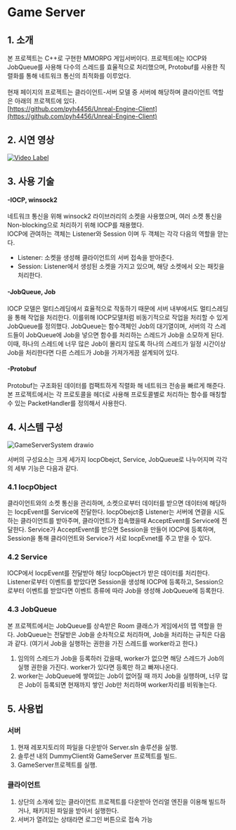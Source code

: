 # Game Server
## 1. 소개
본 프로젝트는 C++로 구현한 MMORPG 게임서버이다. 프로젝트에는 IOCP와 JobQueue를 사용해 다수의 스레드를 효율적으로 처리했으며, Protobuf를 사용한 직렬화를 통해 네트워크 통신의 최적화를 이루었다.<br><br>
현재 페이지의 프로젝트는 클라이언트-서버 모델 중 서버에 해당하며 클라이언트 역할은 아래의 프로젝트에 있다.<br>
[https://github.com/pyh4456/Unreal-Engine-Client](https://github.com/pyh4456/Unreal-Engine-Client)<br>

## 2. 시연 영상
[![Video Label](http://img.youtube.com/vi/73F0t-Co-v4/0.jpg)](https://youtu.be/73F0t-Co-v4)

## 3. 사용 기술
#### -IOCP, winsock2
네트워크 통신을 위해 winsock2 라이브러리의 소켓을 사용했으며, 여러 소켓 통신을 Non-blocking으로 처리하기 위해 IOCP를 채용했다.<br>
IOCP에 관여하는 객체는 Listener와 Session 이며 두 객체는 각각 다음의 역할을 맏는다.
 - Listener: 소켓을 생성해 클라이언트의 서버 접속을 받아준다.
 - Session: Listener에서 생성된 소켓을 가지고 있으며, 해당 소켓에서 오는 패킷을 처리한다.
 
#### -JobQueue, Job
IOCP 모델은 멀티스레딩에서 효율적으로 작동하기 때문에 서버 내부에서도 멀티스레딩을 통해 작업을 처리한다. 이를위해 IOCP모델처럼 비동기적으로 작업을 처리할 수 있게 JobQueue를 정의했다.
JobQueue는 함수객체인 Job의 대기열이며, 서버의 각 스레드들이 JobQueue에 Job을 넣으면 함수를 처리하는 스레드가 Job을 소모하게 된다. 이때, 하나의 스레드에 너무 많은 Job이 몰리지 않도록 하나의 스레드가 일정 시간이상 Job을 처리한다면 다른 스레드가 Job을 가져가게끔 설계되어 있다.

#### -Protobuf
Protobuf는 구조화된 데이터를 컴팩트하게 직렬화 해 네트워크 전송을 빠르게 해준다. 본 프로젝트에서는 각 프로토콜을 헤더로 사용해 프로토콜별로 처리하는 함수를 매칭할 수 있는 PacketHandler를 정의해서 사용한다.

## 4. 시스템 구성
![GameServerSystem drawio](https://github.com/pyh4456/GameServer/assets/62279820/73bc0a8f-392a-4cf1-9cad-9a3a211a2af0)

서버의 구성요소는 크게 세가지 IocpObejct, Service, JobQueue로 나누어지며 각각의 세부 기능은 다음과 같다.
### 4.1 IocpObject
클라이언트와의 소켓 통신을 관리하며, 소켓으로부터 데이터를 받으면 데이터에 해당하는 IocpEvent를 Service에 전달한다. IocpObejct중 Listener는 서버에 연결을 시도하는 클라이언트를 받아주며, 클라이언트가 접속했을때 AcceptEvent를 Service에 전달한다.
Service가 AcceptEvent를 받으면 Session을 만들어 IOCP에 등록하며, Session을 통해 클라이언트와 Service가 서로 IocpEvnet를 주고 받을 수 있다.<br>
### 4.2 Service
IOCP에서 IocpEvent를 전달받아 해당 IocpObject가 받은 데이터를 처리한다. Listener로부터 이벤트를 받았다면 Session을 생성해 IOCP에 등록하고, Session으로부터 이벤트를 받았다면 이벤트 종류에 따라 Job을 생성해 JobQueue에 등록한다. 
### 4.3 JobQueue 
본 프로젝트에서는 JobQueue를 상속받은 Room 클래스가 게임에서의 맵 역할을 한다. 
JobQueue는 전달받은 Job을 순차적으로 처리하며, Job을 처리하는 규칙은 다음과 같다. (여기서 Job을 실행하는 권한을 가진 스레드를 worker라고 한다.)
1. 임의의 스레드가 Job을 등록하러 갔을때, worker가 없으면 해당 스레드가 Job의 실행 권한을 가진다. worker가 있다면 등록만 하고 빠져나온다.
2. worker는 JobQueue에 쌓여있는 Job이 없어질 때 까지 Job을 실행하며, 너무 많은 Job이 등록되면 현재까지 쌓인 Job만 처리하며 worker자리를 비워놓는다.

## 5. 사용법
### 서버
1. 현재 레포지토리의 파일을 다운받아 Server.sln 솔루션을 실행.
2. 솔루션 내의 DummyClient와 GameServer 프로젝트를 빌드.
3. GameServer프로젝트를 실행.

### 클라이언트
1. 상단의 소개에 있는 클라이언트 프로젝트를 다운받아 언리얼 엔진을 이용해 빌드하거나, 패키지된 파일을 받아서 실행한다.
2. 서버가 열려있는 상태라면 로그인 버튼으로 접속 가능  
